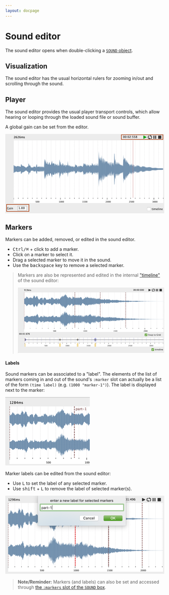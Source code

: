 ```yaml
---
layout: docpage
---
```


# Sound editor

The sound editor opens when double-clicking a [`SOUND` object](sound).

## Visualization

The sound editor has the usual horizontal rulers for zooming in/out and scrolling through the sound.

## Player

The sound editor provides the usual player transport controls, which allow hearing or looping through the loaded sound file or sound buffer.

A global gain can be set from the editor.

<img src="sound-editor_img/sound-editor.png"> 

## Markers

Markers can be added, removed, or edited in the sound editor.

- <kbd>Ctrl/⌘</kbd> + click to add a marker.
- Click on a marker to select it.
- Drag a selected marker to move it in the sound.
- Use the <kbd>backspace</kbd> key to remove a selected marker.

> Markers are also be represented and edited in the internal ["timeline"](time-sequence#timeline-editor) of the sound editor:    
>
> <img src="sound-editor_img/sound-editor-timeline.png"> 


#### Labels

Sound markers can be associated to a "label". The elements of the list of markers coming in and out of the sound's `:marker` slot can actually be a list of the form `(time label)` (e.g. `(1000 "marker-1")`). The label is displayed next to the marker:   

<img src="sound-editor_img/marker-label.png"> 

Marker labels can be edited from the sound editor:

- Use <kbd>L</kbd> to set the label of any selected marker.
- Use <kbd>shift</kbd> + <kbd>L</kbd> to remove the label of selected marker(s).

<img src="sound-editor_img/set-label.png"> 

> **Note/Reminder:** Markers (and labels) can also be set and accessed through [the `:markers` slot of the `SOUND` box](sound#other-attributes).

